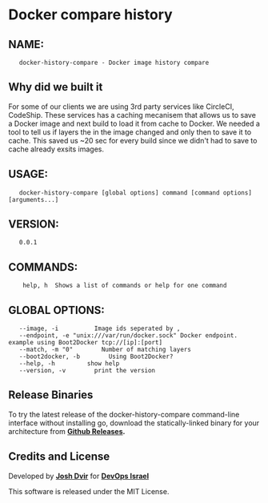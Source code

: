 # Docker compare history

## NAME:
```
   docker-history-compare - Docker image history compare
```

## Why did we built it
For some of our clients we are using 3rd party services like CircleCI, CodeShip.
These services has a caching mecanisem that allows us to save a Docker image and next build to load it from cache to Docker.
We needed a tool to tell us if layers the in the image changed and only then to save it to cache.
This saved us ~20 sec for every build since we didn't had to save to cache already exsits images.

## USAGE:
```
   docker-history-compare [global options] command [command options] [arguments...]
```

## VERSION:
```
   0.0.1
```

## COMMANDS:
```
	help, h  Shows a list of commands or help for one command
```

## GLOBAL OPTIONS:
```
   --image, -i          Image ids seperated by ,
   --endpoint, -e "unix:///var/run/docker.sock" Docker endpoint. example using Boot2Docker tcp://[ip]:[port]
   --match, -m "0"        Number of matching layers
   --boot2docker, -b        Using Boot2Docker?
   --help, -h         show help
   --version, -v        print the version
```

## Release Binaries

To try the latest release of the docker-history-compare command-line interface without installing go, download the statically-linked binary for your architecture from **[Github Releases](https://github.com/devops-israel/docker-compare-history/releases).**

## Credits and License

Developed by **[Josh Dvir](https://github.com/shukydvir/)** for **[DevOps Israel](http://devops.co.il)**

This software is released under the MIT License.